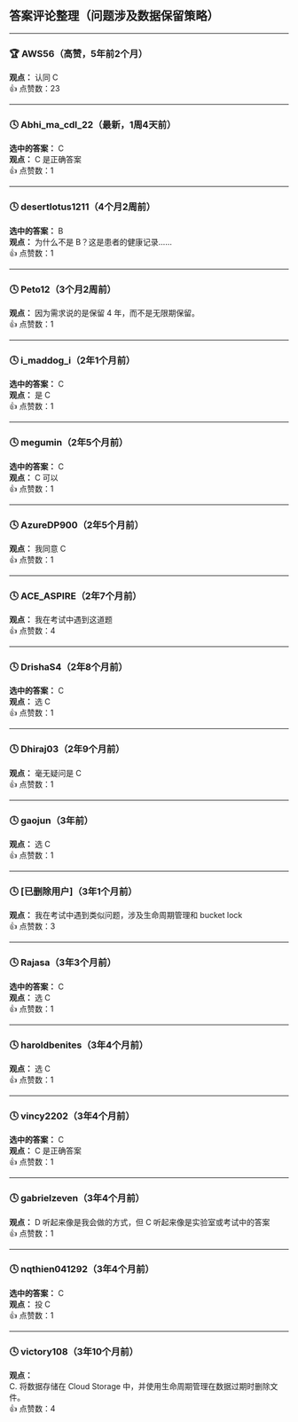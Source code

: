 ## 答案评论整理（问题涉及数据保留策略）
  
  ---
  
  ### 🏆 **AWS56**（高赞，5年前2个月）  
  **观点：** 认同 C  
  👍 点赞数：23  
  
  ---
  
  ### 🕓 **Abhi_ma_cdl_22**（最新，1周4天前）  
  **选中的答案：** C  
  **观点：** C 是正确答案  
  👍 点赞数：1  
  
  ---
  
  ### 🕓 **desertlotus1211**（4个月2周前）  
  **选中的答案：** B  
  **观点：** 为什么不是 B？这是患者的健康记录……  
  👍 点赞数：1  
  
  ---
  
  ### 🕓 **Peto12**（3个月2周前）  
  **观点：** 因为需求说的是保留 4 年，而不是无限期保留。  
  👍 点赞数：1  
  
  ---
  
  ### 🕓 **i_maddog_i**（2年1个月前）  
  **选中的答案：** C  
  **观点：** 是 C  
  👍 点赞数：1  
  
  ---
  
  ### 🕓 **megumin**（2年5个月前）  
  **选中的答案：** C  
  **观点：** C 可以  
  👍 点赞数：1  
  
  ---
  
  ### 🕓 **AzureDP900**（2年5个月前）  
  **观点：** 我同意 C  
  👍 点赞数：1  
  
  ---
  
  ### 🕓 **ACE_ASPIRE**（2年7个月前）  
  **观点：** 我在考试中遇到这道题  
  👍 点赞数：4  
  
  ---
  
  ### 🕓 **DrishaS4**（2年8个月前）  
  **选中的答案：** C  
  **观点：** 选 C  
  👍 点赞数：1  
  
  ---
  
  ### 🕓 **Dhiraj03**（2年9个月前）  
  **观点：** 毫无疑问是 C  
  👍 点赞数：1  
  
  ---
  
  ### 🕓 **gaojun**（3年前）  
  **观点：** 选 C  
  👍 点赞数：1  
  
  ---
  
  ### 🕓 **[已删除用户]**（3年1个月前）  
  **观点：** 我在考试中遇到类似问题，涉及生命周期管理和 bucket lock  
  👍 点赞数：3  
  
  ---
  
  ### 🕓 **Rajasa**（3年3个月前）  
  **选中的答案：** C  
  **观点：** 选 C  
  👍 点赞数：1  
  
  ---
  
  ### 🕓 **haroldbenites**（3年4个月前）  
  **观点：** 选 C  
  👍 点赞数：1  
  
  ---
  
  ### 🕓 **vincy2202**（3年4个月前）  
  **选中的答案：** C  
  **观点：** C 是正确答案  
  👍 点赞数：1  
  
  ---
  
  ### 🕓 **gabrielzeven**（3年4个月前）  
  **观点：** D 听起来像是我会做的方式，但 C 听起来像是实验室或考试中的答案  
  👍 点赞数：1  
  
  ---
  
  ### 🕓 **nqthien041292**（3年4个月前）  
  **选中的答案：** C  
  **观点：** 投 C  
  👍 点赞数：1  
  
  ---
  
  ### 🕓 **victory108**（3年10个月前）  
  **观点：**    
  C. 将数据存储在 Cloud Storage 中，并使用生命周期管理在数据过期时删除文件。  
  👍 点赞数：4  
  